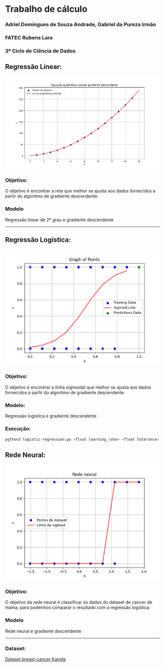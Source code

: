 # Trabalho de cálculo
### Adriel Domingues de Souza Andrade, Gabriel da Pureza Irmão
### FATEC Rubens Lara
### 3º Ciclo de Ciência de Dados

## Regressão Linear:
![Imagem de um gráfico de regressão linear](linear-regression-plot.png)

### Objetivo:
O objetivo é encontrar a reta que melhor se ajusta aos dados fornecidos a partir do algoritmo de gradiente descendente.

### Modelo
Regressão linear de 2º grau e gradiente descendente

---

## Regressão Logística:
![Imagem de um gráfico de regressão logística](logistic-regression-plot.png)

### Objetivo:
O objetivo é encontrar a linha sigmoidal que melhor se ajusta aos dados fornecidos a partir do algoritmo de gradiente descendente.

### Modelo:
Regressão logística e gradiente descendente

### Execução:
```bash
python3 logistic-regression.py <float learning_rate> <float tolerance>
```

## Rede Neural:
![Imagem de um gráfico de regressão linear](neural-network-plot.png)

### Objetivo:
O objetivo da rede neural é classificar os dados do dataset de cancer de mama, para podermos comparar o resultado com a regressão logistica.

### Modelo
Rede neural e gradiente descendente

---

### Dataset:
[Dataset breast-cancer Kaggle](https://www.kaggle.com/datasets/marshuu/breast-cancer)